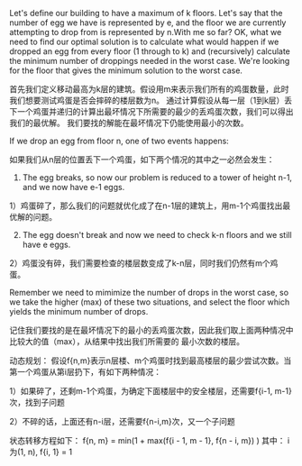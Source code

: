 Let's define our building to have a maximum of k floors. Let's say that the number of egg we have is represented by 
e, and the floor we are currently attempting to drop from is represented by n.With me so far? OK, what we need to 
find our optimal solution is to calculate what would happen if we dropped an egg from every floor (1 through to k) 
and (recursively) calculate the minimum number of droppings needed in the worst case. We're looking for the floor 
that gives the minimum solution to the worst case.

首先我们定义移动最高为k层的建筑。假设用m来表示我们所有的鸡蛋数量，此时我们想要测试鸡蛋是否会摔碎的楼层数为n。
通过计算假设从每一层（1到k层）丢下一个鸡蛋并递归的计算出最坏情况下所需要的最少的丢鸡蛋次数，我们可以得出我们的最优解。
我们要找的解能在最坏情况下仍能使用最小的次数。

If we drop an egg from floor n, one of two events happens:

如果我们从n层的位置丢下一个鸡蛋，如下两个情况的其中之一必然会发生：

1) The egg breaks, so now our problem is reduced to a tower of height n-1, and we now have e-1 eggs.

1）鸡蛋碎了，那么我们的问题就优化成了在n-1层的建筑上，用m-1个鸡蛋找出最优解的问题。

2) The egg doesn't break and now we need to check k-n floors and we still have e eggs.

2）鸡蛋没有碎，我们需要检查的楼层数变成了k-n层，同时我们仍然有m个鸡蛋。

Remember we need to mimimize the number of drops in the worst case, so we take the higher (max) of these two 
situations, and select the floor which yields the minimum number of drops.

记住我们要找的是在最坏情况下的最小的丢鸡蛋次数，因此我们取上面两种情况中比较大的值（max），从结果中找出我们所需要的
最小次数的楼层。

动态规划：
假设f{n,m}表示n层楼、m个鸡蛋时找到最高楼层的最少尝试次数。当第一个鸡蛋从第i层扔下，有如下两种情况：

1）如果碎了，还剩m-1个鸡蛋，为确定下面楼层中的安全楼层，还需要f{i-1, m-1}次，找到子问题

2）不碎的话，上面还有n-i层，还需要f{n-i,m}次，又一个子问题

状态转移方程如下：
f{n, m} = min(1 + max(f{i - 1, m - 1}, f{n - i, m}) ) 其中： i为(1, n), f{i, 1} = 1